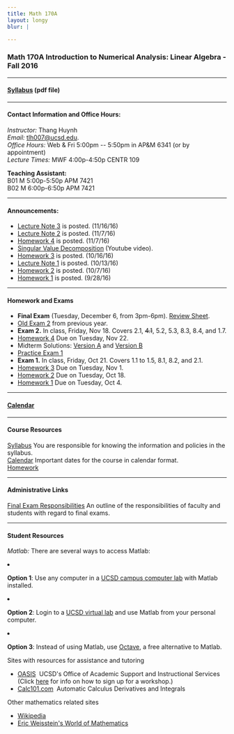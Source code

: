 ```yaml
---
title: Math 170A
layout: longy
blur: |

---
```

### Math 170A Introduction to Numerical Analysis: Linear Algebra - Fall 2016


---

#### [Syllabus][math170aSyl] (pdf file)

  [math170aSyl]:http://thanghuynh.org/teaching/math170a_syllabus.pdf

---  

#### Contact Information and Office Hours:  

*Instructor:* Thang Huynh  
*Email:* [tlh007@ucsd.edu][email].    
*Office Hours:* Web & Fri 5:00pm -- 5:50pm in AP&M 6341 (or by appointment)    
*Lecture Times:* MWF	4:00p-4:50p	CENTR	109  

[email]: mailto:tlh007@ucsd.edu

**Teaching Assistant:**   
B01	M	5:00p-5:50p	APM	7421  
B02	M	6:00p-6:50p	APM	7421  

--- 

#### Announcements:  

  * [Lecture Note 3][ln3] is posted. (11/16/16)
  * [Lecture Note 2][ln2] is posted. (11/7/16)
  * [Homework 4][hw4] is posted. (11/7/16)
  * [Singular Value Decomposition][svd] (Youtube video).
  * [Homework 3][hw3] is posted. (10/16/16)
  * [Lecture Note 1][ln1] is posted. (10/13/16)
  * [Homework 2][hw2] is posted. (10/7/16)
  * [Homework 1][hw1] is posted. (9/28/16)

[svd]:https://www.youtube.com/watch?v=YKmkAoIUxkU
[ln3]:http://thanghuynh.org/teaching/math170a_Lecture_Note_3.pdf
[ln2]:http://thanghuynh.org/teaching/math170a_Lecture_Note_2.pdf
[ln1]:http://thanghuynh.org/teaching/math170a_Lecture_Note1.pdf

---

#### Homework and Exams
  
  * **Final Exam** (Tuesday, December 6, from 3pm-6pm). [Review Sheet][finalreview].
  * [Old Exam 2][pex2] from previous year.
  * **Exam 2.** In class, Friday, Nov 18. Covers 2.1, <s>4.1</s>, 5.2, 5.3, 8.3, 8.4, and 1.7.
  * [Homework 4][hw4] Due on Tuesday, Nov 22.
  * Midterm Solutions: [Version A][mid1A] and [Version B][mid1B]
  * [Practice Exam 1][pex1] 
  * **Exam 1.** In class, Friday, Oct 21. Covers 1.1 to 1.5, 8.1, 8.2, and 2.1.
  * [Homework 3][hw3] Due on Tuesday, Nov 1.
  * [Homework 2][hw2] Due on Tuesday, Oct 18.
  * [Homework 1][hw1] Due on Tuesday, Oct 4.
  
[finalreview]:http://thanghuynh.org/teaching/math170a_finalreview.pdf
[pex2]:http://thanghuynh.org/teaching/math170a_practice_exam2.pdf
[mid1A]:http://thanghuynh.org/teaching/midterm%20170_1A.pdf
[mid1b]:http://thanghuynh.org/teaching/midterm%20170_1B.pdf
[pex1]:http://thanghuynh.org/teaching/math170a_practice_midterm1.pdf
[hw4]:http://thanghuynh.org/teaching/math170a_Homework_4.pdf
[hw3]:http://thanghuynh.org/teaching/math170a_f16_hw.html#hmwk3
[hw2]:http://thanghuynh.org/teaching/math170a_f16_hw.html#hmwk2
[hw1]:http://thanghuynh.org/teaching/math170a_f16_hw.html#hmwk1  



---

#### [Calendar][math170aCal]
  
  [math170aCal]:http://thanghuynh.org/teaching/math170a_f16_cal.html  


---  

#### Course Resources  

[Syllabus][math170aSyl] You are responsible for knowing the information and policies in the syllabus.  
[Calendar][math170aCal] Important dates for the course in calendar format.  
[Homework][math170aHW]  

[math170aCal]:http://thanghuynh.org/teaching/math170a_f16_cal.html
[math170aSyl]:http://thanghuynh.org/teaching/math170a_syllabus.pdf
[math170aHW]:http://thanghuynh.org/teaching/math170a_f16_hw.html


---  

#### Administrative Links  
[Final Exam Responsibilities](http://blink.ucsd.edu/Blink/External/Topics/How_To/0,1260,17998,00.html) An outline of the responsibilities of faculty and students
with regard to final exams.


---

#### Student Resources

*Matlab:* There are several ways to access Matlab:  
<li><p><b>Option 1</b>: Use any computer in a <a href="http://acms.ucsd.edu/students/computer-labs/">UCSD campus computer lab</a> with Matlab installed.</p>
</li>
<li><p><b>Option 2</b>: Login to a <a href="http://acms.ucsd.edu/students/govirtual/">UCSD virtual lab</a> and use Matlab from your personal computer.</p>
</li>
<li><p><b>Option 3</b>: Instead of using Matlab, use <a href="https://www.gnu.org/software/octave/">Octave</a>, a free alternative to Matlab.</p>
</li>



Sites with resources for assistance and tutoring
<ul><p></p><li><a href="http://oasis.ucsd.edu/">OASIS</a> &nbsp;UCSD's Office of Academic Support and
Instructional Services (Click <a href="https://students.ucsd.edu/academics/_organizations/oasis/math-science/workshops.html">here</a> for info on how to sign up for a workshop.)</li> 
<li><a href="http://www.calc101.com/">Calc101.com</a> &nbsp;Automatic Calculus Derivatives and
Integrals</li>
<p></p>
</ul>

Other mathematics related sites 
<p></p><ul>
<li><a href="http://en.wikipedia.org/wiki/Portal:Mathematics">Wikipedia</a></li>
<li><a href="http://mathworld.wolfram.com/">Eric Weisstein's World of Mathematics</a></li>
</ul>


















